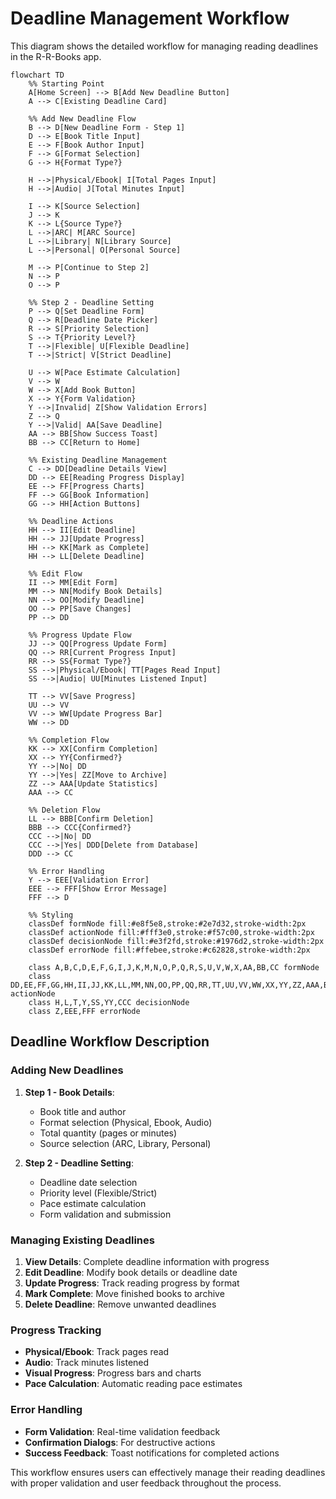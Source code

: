 # Deadline Management Workflow

This diagram shows the detailed workflow for managing reading deadlines in the R-R-Books app.

```mermaid
flowchart TD
    %% Starting Point
    A[Home Screen] --> B[Add New Deadline Button]
    A --> C[Existing Deadline Card]
    
    %% Add New Deadline Flow
    B --> D[New Deadline Form - Step 1]
    D --> E[Book Title Input]
    E --> F[Book Author Input]
    F --> G[Format Selection]
    G --> H{Format Type?}
    
    H -->|Physical/Ebook| I[Total Pages Input]
    H -->|Audio| J[Total Minutes Input]
    
    I --> K[Source Selection]
    J --> K
    K --> L{Source Type?}
    L -->|ARC| M[ARC Source]
    L -->|Library| N[Library Source]
    L -->|Personal| O[Personal Source]
    
    M --> P[Continue to Step 2]
    N --> P
    O --> P
    
    %% Step 2 - Deadline Setting
    P --> Q[Set Deadline Form]
    Q --> R[Deadline Date Picker]
    R --> S[Priority Selection]
    S --> T{Priority Level?}
    T -->|Flexible| U[Flexible Deadline]
    T -->|Strict| V[Strict Deadline]
    
    U --> W[Pace Estimate Calculation]
    V --> W
    W --> X[Add Book Button]
    X --> Y{Form Validation}
    Y -->|Invalid| Z[Show Validation Errors]
    Z --> Q
    Y -->|Valid| AA[Save Deadline]
    AA --> BB[Show Success Toast]
    BB --> CC[Return to Home]
    
    %% Existing Deadline Management
    C --> DD[Deadline Details View]
    DD --> EE[Reading Progress Display]
    EE --> FF[Progress Charts]
    FF --> GG[Book Information]
    GG --> HH[Action Buttons]
    
    %% Deadline Actions
    HH --> II[Edit Deadline]
    HH --> JJ[Update Progress]
    HH --> KK[Mark as Complete]
    HH --> LL[Delete Deadline]
    
    %% Edit Flow
    II --> MM[Edit Form]
    MM --> NN[Modify Book Details]
    NN --> OO[Modify Deadline]
    OO --> PP[Save Changes]
    PP --> DD
    
    %% Progress Update Flow
    JJ --> QQ[Progress Update Form]
    QQ --> RR[Current Progress Input]
    RR --> SS{Format Type?}
    SS -->|Physical/Ebook| TT[Pages Read Input]
    SS -->|Audio| UU[Minutes Listened Input]
    
    TT --> VV[Save Progress]
    UU --> VV
    VV --> WW[Update Progress Bar]
    WW --> DD
    
    %% Completion Flow
    KK --> XX[Confirm Completion]
    XX --> YY{Confirmed?}
    YY -->|No| DD
    YY -->|Yes| ZZ[Move to Archive]
    ZZ --> AAA[Update Statistics]
    AAA --> CC
    
    %% Deletion Flow
    LL --> BBB[Confirm Deletion]
    BBB --> CCC{Confirmed?}
    CCC -->|No| DD
    CCC -->|Yes| DDD[Delete from Database]
    DDD --> CC
    
    %% Error Handling
    Y --> EEE[Validation Error]
    EEE --> FFF[Show Error Message]
    FFF --> D
    
    %% Styling
    classDef formNode fill:#e8f5e8,stroke:#2e7d32,stroke-width:2px
    classDef actionNode fill:#fff3e0,stroke:#f57c00,stroke-width:2px
    classDef decisionNode fill:#e3f2fd,stroke:#1976d2,stroke-width:2px
    classDef errorNode fill:#ffebee,stroke:#c62828,stroke-width:2px
    
    class A,B,C,D,E,F,G,I,J,K,M,N,O,P,Q,R,S,U,V,W,X,AA,BB,CC formNode
    class DD,EE,FF,GG,HH,II,JJ,KK,LL,MM,NN,OO,PP,QQ,RR,TT,UU,VV,WW,XX,YY,ZZ,AAA,BBB,CCC,DDD actionNode
    class H,L,T,Y,SS,YY,CCC decisionNode
    class Z,EEE,FFF errorNode
```

## Deadline Workflow Description

### Adding New Deadlines
1. **Step 1 - Book Details**:
   - Book title and author
   - Format selection (Physical, Ebook, Audio)
   - Total quantity (pages or minutes)
   - Source selection (ARC, Library, Personal)

2. **Step 2 - Deadline Setting**:
   - Deadline date selection
   - Priority level (Flexible/Strict)
   - Pace estimate calculation
   - Form validation and submission

### Managing Existing Deadlines
1. **View Details**: Complete deadline information with progress
2. **Edit Deadline**: Modify book details or deadline date
3. **Update Progress**: Track reading progress by format
4. **Mark Complete**: Move finished books to archive
5. **Delete Deadline**: Remove unwanted deadlines

### Progress Tracking
- **Physical/Ebook**: Track pages read
- **Audio**: Track minutes listened
- **Visual Progress**: Progress bars and charts
- **Pace Calculation**: Automatic reading pace estimates

### Error Handling
- **Form Validation**: Real-time validation feedback
- **Confirmation Dialogs**: For destructive actions
- **Success Feedback**: Toast notifications for completed actions

This workflow ensures users can effectively manage their reading deadlines with proper validation and user feedback throughout the process. 